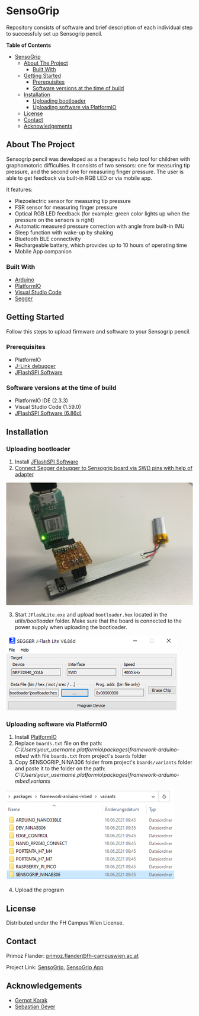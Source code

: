 # SensoGrip

Repository consists of software and brief description of each individual step to successfuly set up Sensogrip pencil.

**Table of Contents**

- [SensoGrip](#sensogrip)
  * [About The Project](#about-the-project)
    + [Built With](#built-with)
  * [Getting Started](#getting-started)
    + [Prerequisites](#prerequisites)
    + [Software versions at the time of build](#software-versions-at-the-time-of-build)
  * [Installation](#installation)
    + [Uploading bootloader](#uploading-bootloader)
    + [Uploading software via PlatformIO](#Uploading-software-via-PlatformIO)
  * [License](#license)
  * [Contact](#contact)
  * [Acknowledgements](#acknowledgements)

## About The Project

Sensogrip pencil was developed as a therapeutic help tool for children with graphomotoric difficulties. It consists of two sensors: one for measuring tip pressure, and the second one for measuring finger pressure. The user is able to get feedback via built-in RGB LED or via mobile app.

It features:
* Piezoelectric sensor for measuring tip pressure
* FSR sensor for measuring finger pressure
* Optical RGB LED feedback (for example: green color lights up when the pressure on the sensors is right)
* Automatic measured pressure correction with angle from built-in IMU
* Sleep function with wake-up by shaking
* Bluetooth BLE connectivity
* Rechargeable battery, which provides up to 10 hours of operating time
* Mobile App companion

### Built With

* [Arduino](https://www.arduino.cc)
* [PlatformIO](https://platformio.org)
* [Visual Studio Code](https://code.visualstudio.com)
* [Segger](https://www.segger.com/)

## Getting Started

Follow this steps to upload firmware and software to your Sensogrip pencil.

### Prerequisites

* PlatformIO
* [J-Link debugger](https://www.segger.com/products/debug-probes/j-link/)
* [JFlashSPI Software](https://www.segger.com/downloads/jlink)

### Software versions at the time of build

* PlatformIO IDE (2.3.3)
* Visual Studio Code (1.59.0)
* [JFlashSPI Software (6.86d)](https://www.segger.com/downloads/jlink)

## Installation

### Uploading bootloader

1. Install [JFlashSPI Software](https://www.segger.com/downloads/jlink)
2. [Connect Segger debugger to Sensogrip board via SWD pins with help of adapter](http://djynet.net/?p=969)

![swd](docs/images/swd.png)

3. Start `JFlashLite.exe` and upload `bootloader.hex` located in the _utils/bootloader_ folder. Make sure that the board is connected to the power supply when uploading the bootloader.

![jflashlite](docs/images/jflashlite.png)

### Uploading software via PlatformIO

1. Install [PlatformIO](https://platformio.org)
2. Replace `boards.txt` file on the path: _C:\Users\your_username\.platformio\packages\framework-arduino-mbed_ with file `boards.txt` from project's `boards` folder
3. Copy SENSOGRIP_NINA306 folder from project's `boards/variants` folder and paste it to the folder on the path: _C:\Users\your_username\.platformio\packages\framework-arduino-mbed\variants_

![variants](docs/images/variants.png)

4. Upload the program

## License

Distributed under the FH Campus Wien License.

## Contact

Primoz Flander: [primoz.flander@fh-campuswien.ac.at](<mailto:primoz.flander@fh-campuswien.ac.at>)

Project Link: [SensoGrip](https://github.com/primozflander/sensogrip_pio), [SensoGrip App](https://github.com/primozflander/sensogrip_app_flutter)

## Acknowledgements
* [Gernot Korak](https://www.fh-campuswien.ac.at/forschung/forschende-von-a-z/personendetails/gernot-korak.html)
* [Sebastian Geyer](https://www.fh-campuswien.ac.at/forschung/forschende-von-a-z/personendetails/sebastian-geyer.html)
